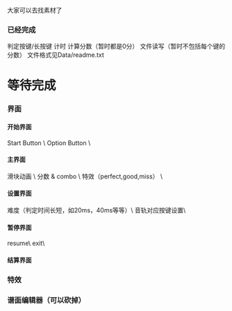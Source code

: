 大家可以去找素材了

### 已经完成
判定按键/长按键
计时
计算分数（暂时都是0分）
文件读写（暂时不包括每个键的分数）
文件格式见Data/readme.txt



# 等待完成

### 界面
#### 开始界面
Start Button \\
Option Button \\
#### 主界面
滑块动画 \\
分数 & combo \\
特效（perfect,good,miss） \\
#### 设置界面
难度（判定时间长短，如20ms，40ms等等）\\
音轨对应按键设置\\
#### 暂停界面
resume\\
exit\\
#### 结算界面

### 特效

### 谱面编辑器（可以砍掉）
